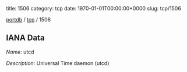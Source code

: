 title: 1506
category: tcp
date: 1970-01-01T00:00:00+0000
slug: tcp/1506

[portdb](/) / [tcp](/category/tcp.html) / 1506


## IANA Data

_Name:_ utcd

_Description:_ Universal Time daemon (utcd)

